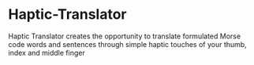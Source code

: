 # Haptic-Translator
Haptic Translator creates the opportunity to translate formulated Morse code words and sentences through simple haptic touches of your thumb, index and middle finger
